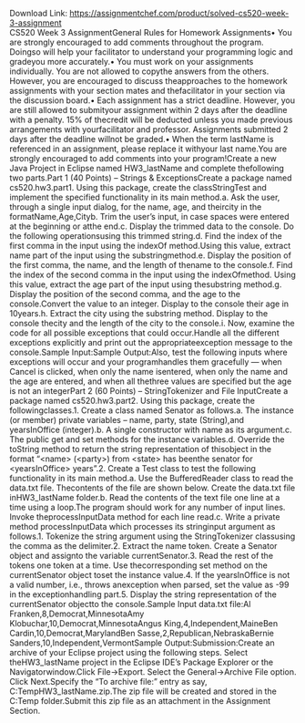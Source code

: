 Download Link: https://assignmentchef.com/product/solved-cs520-week-3-assignment
<br>
CS520 Week 3 AssignmentGeneral Rules for Homework Assignments• You are strongly encouraged to add comments throughout the program. Doingso will help your facilitator to understand your programming logic and gradeyou more accurately.• You must work on your assignments individually. You are not allowed to copythe answers from the others. However, you are encouraged to discuss theapproaches to the homework assignments with your section mates and thefacilitator in your section via the discussion board.• Each assignment has a strict deadline. However, you are still allowed to submityour assignment within 2 days after the deadline with a penalty. 15% of thecredit will be deducted unless you made previous arrangements with yourfacilitator and professor. Assignments submitted 2 days after the deadline willnot be graded.• When the term lastName is referenced in an assignment, please replace it withyour last name.You are strongly encouraged to add comments into your program!Create a new Java Project in Eclipse named HW3_lastName and complete thefollowing two parts.Part 1 (40 Points) – Strings &amp; ExceptionsCreate a package named cs520.hw3.part1. Using this package, create the classStringTest and implement the specified functionality in its main method.a. Ask the user, through a single input dialog, for the name, age, and theircity in the formatName,Age,Cityb. Trim the user’s input, in case spaces were entered at the beginning or atthe end.c. Display the trimmed data to the console. Do the following operationsusing this trimmed string.d. Find the index of the first comma in the input using the indexOf method.Using this value, extract name part of the input using the substringmethod.e. Display the position of the first comma, the name, and the length of thename to the console.f. Find the index of the second comma in the input using the indexOfmethod. Using this value, extract the age part of the input using thesubstring method.g. Display the position of the second comma, and the age to the console.Convert the value to an integer. Display to the console their age in 10years.h. Extract the city using the substring method. Display to the console thecity and the length of the city to the console.i. Now, examine the code for all possible exceptions that could occur.Handle all the different exceptions explicitly and print out the appropriateexception message to the console.Sample Input:Sample Output:Also, test the following inputs where exceptions will occur and your programhandles them gracefully — when Cancel is clicked, when only the name isentered, when only the name and the age are entered, and when all thethree values are specified but the age is not an integerPart 2 (60 Points) – StringTokenizer and File InputCreate a package named cs520.hw3.part2. Using this package, create the followingclasses.1. Create a class named Senator as follows.a. The instance (or member) private variables – name, party, state (String),and yearsInOffice (integer).b. A single constructor with name as its argument.c. The public get and set methods for the instance variables.d. Override the toString method to return the string representation of thisobject in the format “&lt;name&gt; (&lt;party&gt;) from &lt;state&gt; has beenthe senator for &lt;yearsInOffice&gt; years”.2. Create a Test class to test the following functionality in its main method.a. Use the BufferedReader class to read the data.txt file. Thecontents of the file are shown below. Create the data.txt file inHW3_lastName folder.b. Read the contents of the text file one line at a time using a loop.The program should work for any number of input lines. Invoke theprocessInputData method for each line read.c. Write a private method processInputData which processes its stringinput argument as follows.1. Tokenize the string argument using the StringTokenizer classusing the comma as the delimiter.2. Extract the name token. Create a Senator object and assignto the variable currentSenator.3. Read the rest of the tokens one token at a time. Use thecorresponding set method on the currentSenator object toset the instance value.4. If the yearsInOffice is not a valid number, i.e., throws anexception when parsed, set the value as -99 in the exceptionhandling part.5. Display the string representation of the currentSenator objectto the console.Sample Input data.txt file:Al Franken,8,Democrat,MinnesotaAmy Klobuchar,10,Democrat,MinnesotaAngus King,4,Independent,MaineBen Cardin,10,Democrat,MarylandBen Sasse,2,Republican,NebraskaBernie Sanders,10,Independent,VermontSample Output:Submission:Create an archive of your Eclipse project using the following steps. Select theHW3_lastName project in the Eclipse IDE’s Package Explorer or the Navigatorwindow.Click File-&gt;Export. Select the General-&gt;Archive File option. Click Next.Specify the “To archive file:” entry as say, C:TempHW3_lastName.zip.The zip file will be created and stored in the C:Temp folder.Submit this zip file as an attachment in the Assignment Section.